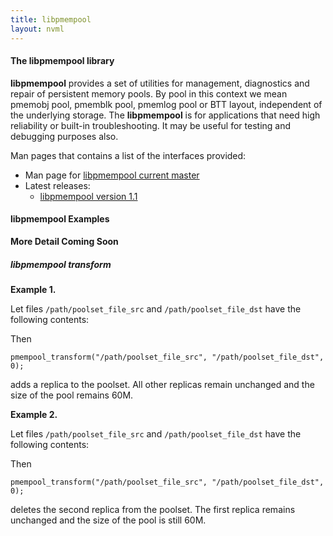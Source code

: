 ```yaml
---
title: libpmempool
layout: nvml
---
```


#### The libpmempool library

**libpmempool** provides a set of utilities for management, diagnostics and
repair of persistent memory pools.
By pool in this context we mean pmemobj pool, pmemblk pool, pmemlog pool or
BTT layout, independent of the underlying storage.
The **libpmempool** is for applications that need high reliability or built-in
troubleshooting. It may be useful for testing and debugging purposes also.

Man pages that contains a list of the interfaces provided:

* Man page for [libpmempool current master](../manpages/master/libpmempool.3.html)
* Latest releases:
   * [libpmempool version 1.1](../manpages/v1.1/libpmempool.3.html)

#### libpmempool Examples

**More Detail Coming Soon**

<code data-gist-id='krzycz/53f5b5f33cc6bfbbd80c04a3209202d0' data-gist-file='manpage.c' data-gist-line='37-96' data-gist-highlight-line='41' data-gist-hide-footer='true'></code>

##### libpmempool transform #####

**Example 1.**

Let files `/path/poolset_file_src` and `/path/poolset_file_dst` have the
following contents:

<script src="https://gist.github.com/wojtuss/06c22e3a8340e85574cc89d767ae2534.js"></script>

<script src="https://gist.github.com/wojtuss/b9693dd0f1f8962bf01eb0791a68128a.js"></script>

Then

`pmempool_transform("/path/poolset_file_src", "/path/poolset_file_dst", 0);`

adds a replica to the poolset. All other replicas remain unchanged and
the size of the pool remains 60M.


**Example 2.**

Let files `/path/poolset_file_src` and `/path/poolset_file_dst` have the
following contents:

<script src="https://gist.github.com/wojtuss/06c22e3a8340e85574cc89d767ae2534.js"></script>

<script src="https://gist.github.com/wojtuss/f535a8ced7a34522f8b6189c9ddd7e89.js"></script>

Then

`pmempool_transform("/path/poolset_file_src", "/path/poolset_file_dst", 0);`

deletes the second replica from the poolset. The first replica remains unchanged and
the size of the pool is still 60M.


<script src="https://gist.github.com/wojtuss/5dc79d006f220353c14361a2ac57aac9.js"></script>

<code data-gist-id='wojtuss/5dc79d006f220353c14361a2ac57aac9' data-gist-file='poolset_file_src' data-gist-hide-footer='true'></code>

